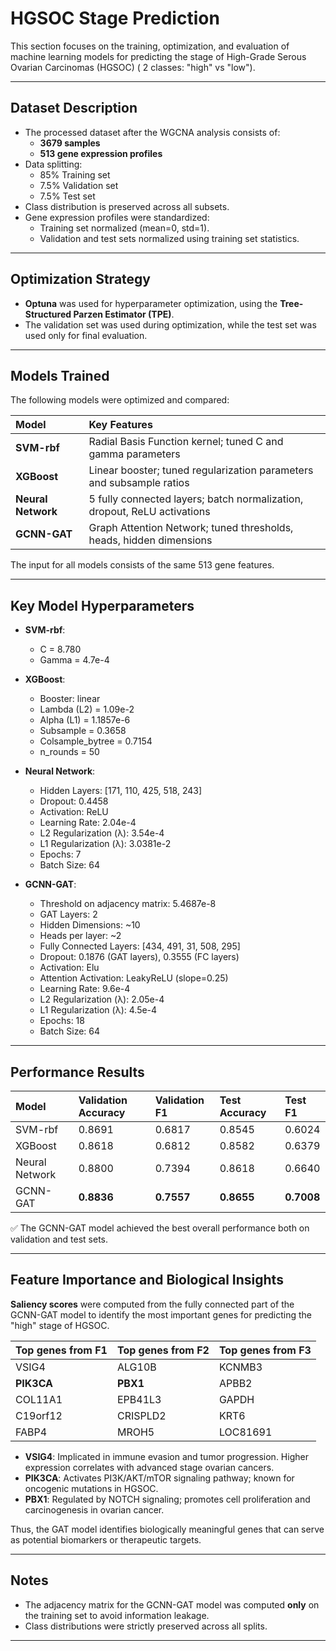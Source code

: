 # HGSOC Stage Prediction

This section focuses on the training, optimization, and evaluation of machine learning models for predicting the stage of High-Grade Serous Ovarian Carcinomas (HGSOC) ( 2 classes: "high" vs "low").

---

## Dataset Description
- The processed dataset after the WGCNA analysis consists of:
  - **3679 samples**
  - **513 gene expression profiles**
- Data splitting:
  - 85% Training set
  - 7.5% Validation set
  - 7.5% Test set
- Class distribution is preserved across all subsets.
- Gene expression profiles were standardized:
  - Training set normalized (mean=0, std=1).
  - Validation and test sets normalized using training set statistics.

---

## Optimization Strategy
- **Optuna** was used for hyperparameter optimization, using the **Tree-Structured Parzen Estimator (TPE)**.
- The validation set was used during optimization, while the test set was used only for final evaluation.

---

## Models Trained
The following models were optimized and compared:

| Model           | Key Features |
|:----------------|:-------------|
| **SVM-rbf**      | Radial Basis Function kernel; tuned C and gamma parameters |
| **XGBoost**      | Linear booster; tuned regularization parameters and subsample ratios |
| **Neural Network** | 5 fully connected layers; batch normalization, dropout, ReLU activations |
| **GCNN-GAT**     | Graph Attention Network; tuned thresholds, heads, hidden dimensions |

The input for all models consists of the same 513 gene features.

---

## Key Model Hyperparameters

- **SVM-rbf**:
  - C = 8.780
  - Gamma = 4.7e-4

- **XGBoost**:
  - Booster: linear
  - Lambda (L2) = 1.09e-2
  - Alpha (L1) = 1.1857e-6
  - Subsample = 0.3658
  - Colsample_bytree = 0.7154
  - n_rounds = 50

- **Neural Network**:
  - Hidden Layers: [171, 110, 425, 518, 243]
  - Dropout: 0.4458
  - Activation: ReLU
  - Learning Rate: 2.04e-4
  - L2 Regularization (λ): 3.54e-4
  - L1 Regularization (λ): 3.0381e-2
  - Epochs: 7
  - Batch Size: 64

- **GCNN-GAT**:
  - Threshold on adjacency matrix: 5.4687e-8
  - GAT Layers: 2
  - Hidden Dimensions: ~10
  - Heads per layer: ~2
  - Fully Connected Layers: [434, 491, 31, 508, 295]
  - Dropout: 0.1876 (GAT layers), 0.3555 (FC layers)
  - Activation: Elu
  - Attention Activation: LeakyReLU (slope=0.25)
  - Learning Rate: 9.6e-4
  - L2 Regularization (λ): 2.05e-4
  - L1 Regularization (λ): 4.5e-4
  - Epochs: 18
  - Batch Size: 64

---

## Performance Results

| Model | Validation Accuracy | Validation F1 | Test Accuracy | Test F1 |
|:------|:---------------------|:--------------|:--------------|:-------|
| SVM-rbf        | 0.8691 | 0.6817 | 0.8545 | 0.6024 |
| XGBoost        | 0.8618 | 0.6812 | 0.8582 | 0.6379 |
| Neural Network | 0.8800 | 0.7394 | 0.8618 | 0.6640 |
| GCNN-GAT       | **0.8836** | **0.7557** | **0.8655** | **0.7008** |

✅ The GCNN-GAT model achieved the best overall performance both on validation and test sets.

---

## Feature Importance and Biological Insights

**Saliency scores** were computed from the fully connected part of the GCNN-GAT model to identify the most important genes for predicting the "high" stage of HGSOC.

| Top genes from F1 | Top genes from F2 | Top genes from F3 |
|:------------------|:------------------|:------------------|
| VSIG4             | ALG10B            | KCNMB3            |
| **PIK3CA**        | **PBX1**           | APBB2             |
| COL11A1           | EPB41L3           | GAPDH             |
| C19orf12          | CRISPLD2          | KRT6              |
| FABP4             | MROH5             | LOC81691          |

- **VSIG4**: Implicated in immune evasion and tumor progression. Higher expression correlates with advanced stage ovarian cancers.
- **PIK3CA**: Activates PI3K/AKT/mTOR signaling pathway; known for oncogenic mutations in HGSOC.
- **PBX1**: Regulated by NOTCH signaling; promotes cell proliferation and carcinogenesis in ovarian cancer.

Thus, the GAT model identifies biologically meaningful genes that can serve as potential biomarkers or therapeutic targets.

---

## Notes

- The adjacency matrix for the GCNN-GAT model was computed **only** on the training set to avoid information leakage.
- Class distributions were strictly preserved across all splits.

---

